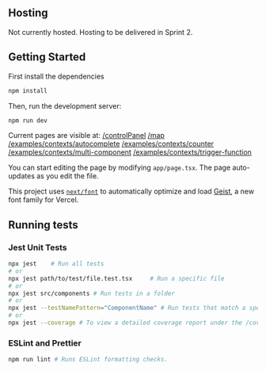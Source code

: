 ## Hosting
Not currently hosted. Hosting to be delivered in Sprint 2.

## Getting Started

First install the dependencies
```bash
npm install
```

Then, run the development server:

```bash
npm run dev
```

Current pages are visible at:
[/controlPanel](http://localhost:3000/controlPanel)
[/map](http://localhost:3000/map)
[/examples/contexts/autocomplete](http://localhost:3000/examples/contexts/autocomplete)
[/examples/contexts/counter](http://localhost:3000/examples/contexts/counter)
[/examples/contexts/multi-component](http://localhost:3000/examples/contexts/multi-component)
[/examples/contexts/trigger-function](http://localhost:3000/examples/contexts/trigger-function)



You can start editing the page by modifying `app/page.tsx`. The page auto-updates as you edit the file.

This project uses [`next/font`](https://nextjs.org/docs/app/building-your-application/optimizing/fonts) to automatically optimize and load [Geist](https://vercel.com/font), a new font family for Vercel.

## Running tests

### Jest Unit Tests
```bash
npx jest    # Run all tests
# or
npx jest path/to/test/file.test.tsx     # Run a specific file
# or
npx jest src/components # Run tests in a folder
# or
npx jest --testNamePattern="ComponentName" # Run tests that match a specific name or folder
# or
npx jest --coverage # To view a detailed coverage report under the /coverage folder.

```

### ESLint and Prettier
```bash
npm run lint # Runs ESLint formatting checks.
```